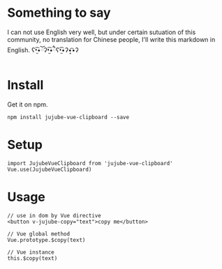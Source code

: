 # Something to say

I can not use English very well, but under certain sutuation of this community, no translation for Chinese people, I'll write this markdown in English. ʕ•̫͡•ོʔ•̫͡•ཻʕ•̫͡•ʔ•͓͡•ʔ

# Install

Get it on npm.

```
npm install jujube-vue-clipboard --save
```


# Setup

```
import JujubeVueClipboard from 'jujube-vue-clipboard'
Vue.use(JujubeVueClipboard)
```

# Usage


```
// use in dom by Vue directive
<button v-jujube-copy="text">copy me</button>

// Vue global method
Vue.prototype.$copy(text)

// Vue instance
this.$copy(text)

```